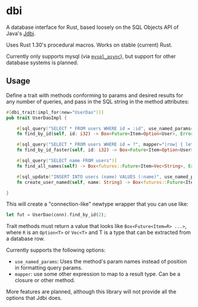 # dbi

A database interface for Rust, based loosely on the SQL Objects API of Java's [Jdbi](https://github.com/jdbi/jdbi/).

Uses Rust 1.30's procedural macros. Works on stable (current) Rust.

Currently only supports mysql (via [`mysql_async`](https://github.com/blackbeam/mysql_async)), but support for other database systems is planned.

## Usage

Define a trait with methods conforming to params and desired results for any number of queries, and pass in the SQL string in the method attributes:

```rust
#[dbi_trait(impl_for(new="UserDao"))]
pub trait UserDaoImpl {

    #[sql_query("SELECT * FROM users WHERE id = :id", use_named_params=true)]
    fn find_by_id(self, id: i32) -> Box<Future<Item=Option<User>, Error=my::errors::Error> + Send>;

    #[sql_query("SELECT * FROM users WHERE id = ?", mapper="|row| { let (id, full_name) = my::from_row_opt(row)?; Ok(User {id, full_name}) }")]
    fn find_by_id_faster(self, id: i32) -> Box<Future<Item=Option<User>, Error=my::errors::Error> + Send>;

    #[sql_query("SELECT name FROM users")]
    fn find_all_names(self) -> Box<futures::Future<Item=Vec<String>, Error=my::errors::Error> + Send>;

    #[sql_update("INSERT INTO users (name) VALUES (:name)", use_named_params=true)]
    fn create_user_named(self, name: String) -> Box<futures::Future<Item=Option<u64>, Error=my::errors::Error> + Send>;

}
```

This will create a "connection-like" newtype wrapper that you can use like:

```rust
let fut = UserDao(conn).find_by_id(2);
```

Trait methods must return a value that looks like `Box<Future<Item=R> ...>`, where `R` is an `Option<T>` or `Vec<T>` and T is a type that can be extracted from a database row.

Currently supports the following options:

* `use_named_params`: Uses the method's param names instead of position in formatting query params.
* `mapper`: use some other expression to map to a result type. Can be a closure or other method.

More features are planned, although this library will not provide all the options that Jdbi does.
